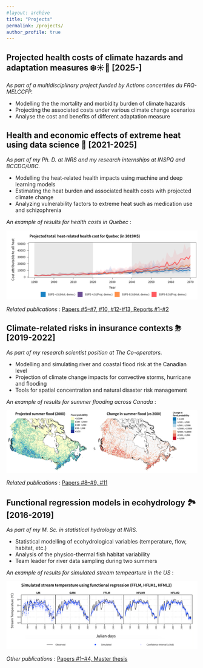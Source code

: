 ```yaml
---
#layout: archive
title: "Projects"
permalink: /projects/
author_profile: true
---
```


Projected health costs of climate hazards and adaptation measures ❄️☀️🌳 [2025-]
-------------------

*As part of a multidisciplinary project funded by Actions concertées du FRQ-MELCCFP.*

- Modelling the the mortality and morbidity burden of climate hazards
- Projecting the associated costs under various climate change scenarios
- Analyse the cost and benefits of different adaptation measure


Health and economic effects of extreme heat using data science 🌇 [2021-2025]
-------------------

*As part of my Ph. D. at INRS and my research internships at INSPQ and BCCDC/UBC.*

- Modelling the heat-related health impacts using machine and deep learning models
- Estimating the heat burden and associated health costs with projected climate change
- Analyzing vulnerability factors to extreme heat such as medication use and schizophrenia 

*An example of results for health costs in Quebec* :

<img src = "/../files/fig_proj_3.png" />

*Related publications* : [Papers #5–#7, #10, #12-#13, Reports #1-#2](https://jeremieboudreault.github.io/publications/)


Climate-related risks in insurance contexts ⛈ [2019-2022] 
-------------------

*As part of my research scientist position at The Co-operators.*

- Modelling and simulating river and coastal flood risk at the Canadian level
- Projection of climate change impacts for convective storms, hurricane and flooding
- Tools for spatial concentration and natural disaster risk management

*An example of results for summer flooding across Canada* :

<img src = "/../files/fig_proj_2.png" />

*Related publications* : [Papers #8–#9, #11](https://jeremieboudreault.github.io/publications/)


Functional regression models in ecohydrology 🏞 [2016-2019] 
------------------ 

*As part of my M. Sc. in statistical hydrology at INRS.*

- Statistical modelling of ecohydrological variables (temperature, flow, habitat, etc.)
- Analysis of the physico-thermal fish habitat variability
- Team leader for river data sampling during two summers

*An example of results for simulated stream tempearture in the US* : 

<img src = "/../files/fig_proj_1.png" />

*Other publications* : [Papers #1–#4, Master thesis](https://jeremieboudreault.github.io/publications/)
